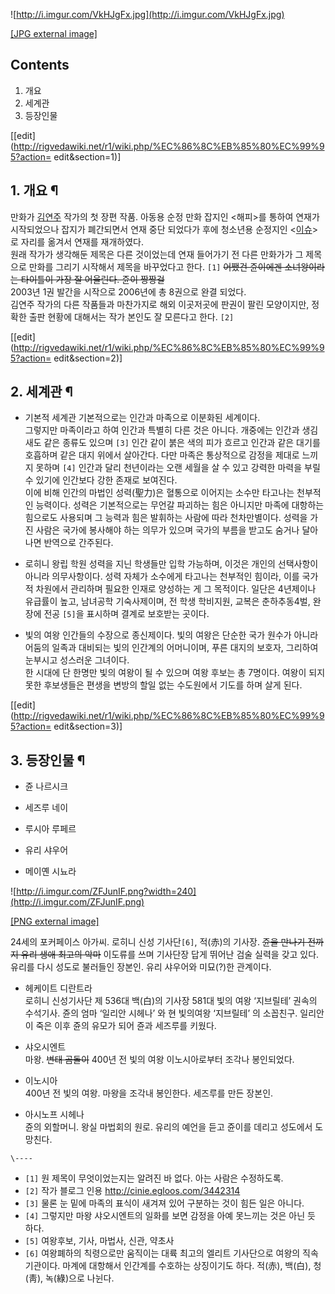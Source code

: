 ![http://i.imgur.com/VkHJgFx.jpg](http://i.imgur.com/VkHJgFx.jpg)

[[JPG external image]](http://i.imgur.com/VkHJgFx.jpg)

## Contents

    

1. 개요 
2. 세계관 
3. 등장인물 

[[edit](http://rigvedawiki.net/r1/wiki.php/%EC%86%8C%EB%85%80%EC%99%95?action=
edit&section=1)]

## 1. 개요 ¶

만화가 [김연주](%EA%B9%80%EC%97%B0%EC%A3%BC.md) 작가의 첫 장편 작품. 아동용 순정 만화 잡지인 <해피>를
통하여 연재가 시작되었으나 잡지가 폐간되면서 연재 중단 되었다가 후에 청소년용 순정지인
<[이슈](%EC%9D%B4%EC%8A%88.md)>로 자리를 옮겨서 연재를 재개하였다.  
원래 작가가 생각해둔 제목은 다른 것이었는데 연재 들어가기 전 다른 만화가가 그 제목으로 만화를 그리기 시작해서 제목을 바꾸었다고 한다.
`[1]` <del>어쨌건 쥰이에겐 소녀왕이라는 타이틀이 가장 잘 어울린다. 쥰이 짱짱걸</del>  
2003년 1권 발간을 시작으로 2006년에 총 8권으로 완결 되었다.  
김연주 작가의 다른 작품들과 마찬가지로 해외 이곳저곳에 판권이 팔린 모양이지만, 정확한 출판 현황에 대해서는 작가 본인도 잘 모른다고 한다.
`[2]`

  
  

[[edit](http://rigvedawiki.net/r1/wiki.php/%EC%86%8C%EB%85%80%EC%99%95?action=
edit&section=2)]

## 2. 세계관 ¶

  * 기본적 세계관
기본적으로는 인간과 마족으로 이분화된 세계이다.  
그렇지만 마족이라고 하여 인간과 특별히 다른 것은 아니다. 개중에는 인간과 생김새도 같은 종류도 있으며 `[3]` 인간 같이 붉은 색의 피가
흐르고 인간과 같은 대기를 호흡하며 같은 대지 위에서 살아간다. 다만 마족은 통상적으로 감정을 제대로 느끼지 못하며 `[4]` 인간과 달리
천년이라는 오랜 세월을 살 수 있고 강력한 마력을 부릴 수 있기에 인간보다 강한 존재로 보여진다.  
이에 비해 인간의 마법인 성력(聖力)은 혈통으로 이어지는 소수만 타고나는 천부적인 능력이다. 성력은 기본적으로는 무언갈 파괴하는 힘은
아니지만 마족에 대항하는 힘으로도 사용되며 그 능력과 힘은 발휘하는 사람에 따라 천차만별이다. 성력을 가진 사람은 국가에 봉사해야 하는
의무가 있으며 국가의 부름을 받고도 숨거나 달아나면 반역으로 간주된다.

  

  * 로히니 왕립 학원
성력을 지닌 학생들만 입학 가능하며, 이것은 개인의 선택사항이 아니라 의무사항이다. 성력 자체가 소수에게 타고나는 천부적인 힘이라, 이를
국가적 차원에서 관리하며 필요한 인재로 양성하는 게 그 목적이다. 일단은 4년제이나 유급률이 높고, 남녀공학 기숙사제이며, 전 학생
학비지원, 교복은 춘하추동4벌, 완장에 전공 `[5]`을 표시하며 결계로 보호받는 곳이다.

  

  * 빛의 여왕
인간들의 수장으로 종신제이다. 빛의 여왕은 단순한 국가 원수가 아니라 어둠의 일족과 대비되는 빛의 인간계의 어머니이며, 푸른 대지의 보호자,
그리하여 눈부시고 성스러운 그녀이다.  
한 시대에 단 한명만 빛의 여왕이 될 수 있으며 여왕 후보는 총 7명이다. 여왕이 되지 못한 후보생들은 편생을 변방의 할일 없는 수도원에서
기도를 하며 살게 된다.

[[edit](http://rigvedawiki.net/r1/wiki.php/%EC%86%8C%EB%85%80%EC%99%95?action=
edit&section=3)]

## 3. 등장인물 ¶

  

  * 쥰 나르시크
  * 세즈루 네이
  * 루시아 루페르
  * 유리 샤우어  

  * 메이옌 시뇨라  

![http://i.imgur.com/ZFJunIF.png?width=240](http://i.imgur.com/ZFJunIF.png)

[[PNG external image]](http://i.imgur.com/ZFJunIF.png)

  
24세의 포커페이스 아가씨. 로히니 신성 기사단`[6]`, 적(赤)의 기사장. <del>쥰을 만나기 전까지 유리 생애 최고의 악마</del>
이도류를 쓰며 기사단장 답게 뛰어난 검술 실력을 갖고 있다. 유리를 다시 성도로 불러들인 장본인. 유리 샤우어와 미묘(?)한 관계이다.  

  * 헤케이트 디란트라  
로히니 신성기사단 제 536대 백(白)의 기사장 581대 빛의 여왕 ‘지브릴테’ 권속의 수석기사. 쥰의 엄마 ‘일리안 시헤나’ 와 현
빛의여왕 ‘지브릴테’ 의 소꼽친구. 일리안이 죽은 이후 쥰의 유모가 되어 쥰과 세즈루를 키웠다.  

  * 샤오시엔트  
마왕. <del>변태 곰돌이</del> 400년 전 빛의 여왕 이노시아로부터 조각나 봉인되었다.  

  * 이노시아  
400년 전 빛의 여왕. 마왕을 조각내 봉인한다. 세즈루를 만든 장본인.  

  * 아시노프 시헤나  
쥰의 외할머니. 왕실 마법회의 원로. 유리의 예언을 듣고 쥰이를 데리고 성도에서 도망친다.

`\----`

  * `[1]` 원 제목이 무엇이었는지는 알려진 바 없다. 아는 사람은 수정하도록.
  * `[2]` 작가 블로그 인용 <http://cinie.egloos.com/3442314>
  * `[3]` 물론 눈 밑에 마족의 표식이 새겨져 있어 구분하는 것이 힘든 일은 아니다.
  * `[4]` 그렇지만 마왕 샤오시엔트의 일화를 보면 감정을 아예 못느끼는 것은 아닌 듯 하다.
  * `[5]` 여왕후보, 기사, 마법사, 신관, 약초사
  * `[6]` 여왕폐하의 칙령으로만 움직이는 대륙 최고의 엘리트 기사단으로 여왕의 직속 기관이다. 마계에 대항해서 인간계를 수호하는 상징이기도 하다. 적(赤), 백(白), 청(靑), 녹(綠)으로 나뉜다.

